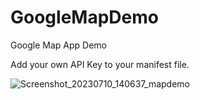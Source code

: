 # GoogleMapDemo

Google Map App Demo

Add your own API Key to your manifest file.

![Screenshot_20230710_140637_mapdemo](https://github.com/kardelencanoglu/GoogleMap_Demo/assets/85257891/5a40e566-d43c-42f3-b5a3-d418f89762d1)
